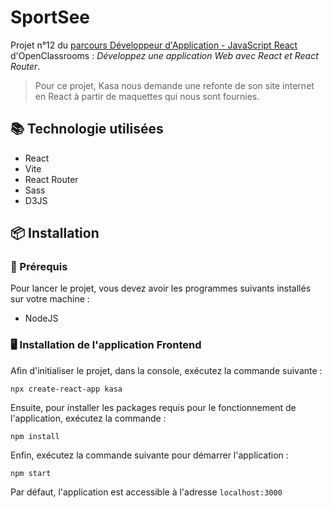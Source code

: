 # SportSee

Projet n°12 du [parcours Développeur d'Application - JavaScript React](https://openclassrooms.com/fr/paths/516-developpeur-dapplication-javascript-react) d'OpenClassrooms : _Développez une application Web avec React et React Router_.

> Pour ce projet, Kasa nous demande une refonte de son site internet en React à partir de maquettes qui nous sont fournies.

## 📚 Technologie utilisées

- React
- Vite
- React Router
- Sass
- D3JS

## 📦 Installation

### 🧰 Prérequis

Pour lancer le projet, vous devez avoir les programmes suivants installés sur votre machine :

- NodeJS

### 🖥️ Installation de l'application Frontend

Afin d'initialiser le projet, dans la console, exécutez la commande suivante :

```
npx create-react-app kasa
```

Ensuite, pour installer les packages requis pour le fonctionnement de l'application, exécutez la commande :

```
npm install
```

Enfin, exécutez la commande suivante pour démarrer l'application :

```
npm start
```

Par défaut, l'application est accessible à l'adresse `localhost:3000`
